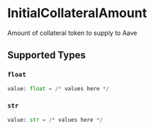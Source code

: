 # InitialCollateralAmount

Amount of collateral token to supply to Aave


## Supported Types

### `float`

```python
value: float = /* values here */
```

### `str`

```python
value: str = /* values here */
```

